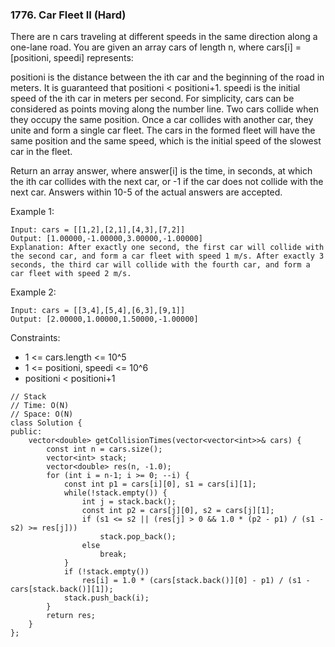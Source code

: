 ### 1776. Car Fleet II (Hard)

There are n cars traveling at different speeds in the same direction along a one-lane road. You are given an array cars of length n, where cars[i] = [positioni, speedi] represents:

positioni is the distance between the ith car and the beginning of the road in meters. It is guaranteed that positioni < positioni+1.
speedi is the initial speed of the ith car in meters per second.
For simplicity, cars can be considered as points moving along the number line. Two cars collide when they occupy the same position. Once a car collides with another car, they unite and form a single car fleet. The cars in the formed fleet will have the same position and the same speed, which is the initial speed of the slowest car in the fleet.

Return an array answer, where answer[i] is the time, in seconds, at which the ith car collides with the next car, or -1 if the car does not collide with the next car. Answers within 10-5 of the actual answers are accepted.

Example 1:

```
Input: cars = [[1,2],[2,1],[4,3],[7,2]]
Output: [1.00000,-1.00000,3.00000,-1.00000]
Explanation: After exactly one second, the first car will collide with the second car, and form a car fleet with speed 1 m/s. After exactly 3 seconds, the third car will collide with the fourth car, and form a car fleet with speed 2 m/s.
```
Example 2:

```
Input: cars = [[3,4],[5,4],[6,3],[9,1]]
Output: [2.00000,1.00000,1.50000,-1.00000]
```

Constraints:

- 1 <= cars.length <= 10^5
- 1 <= positioni, speedi <= 10^6
- positioni < positioni+1

```
// Stack
// Time: O(N)
// Space: O(N)
class Solution {
public:
    vector<double> getCollisionTimes(vector<vector<int>>& cars) {
        const int n = cars.size();
        vector<int> stack;
        vector<double> res(n, -1.0);
        for (int i = n-1; i >= 0; --i) {
            const int p1 = cars[i][0], s1 = cars[i][1];
            while(!stack.empty()) {
                int j = stack.back();
                const int p2 = cars[j][0], s2 = cars[j][1];
                if (s1 <= s2 || (res[j] > 0 && 1.0 * (p2 - p1) / (s1 - s2) >= res[j]))
                    stack.pop_back();
                else
                    break;
            }
            if (!stack.empty())
                res[i] = 1.0 * (cars[stack.back()][0] - p1) / (s1 - cars[stack.back()][1]);
            stack.push_back(i);
        }
        return res;
    }
};
```
